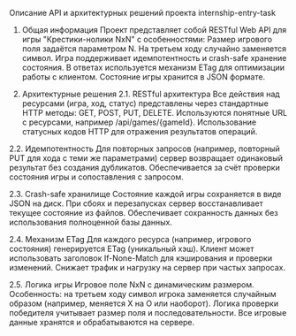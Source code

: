 Описание API и архитектурных решений проекта internship-entry-task
1. Общая информация
Проект представляет собой RESTful Web API для игры "Крестики-нолики NxN" с особенностями:
Размер игрового поля задаётся параметром N.
На третьем ходу случайно заменяется символ.
Игра поддерживает идемпотентность и crash-safe хранение состояния.
В ответах используется механизм ETag для оптимизации работы с клиентом.
Состояние игры хранится в JSON формате.

2. Архитектурные решения
2.1. RESTful архитектура
Все действия над ресурсами (игра, ход, статус) представлены через стандартные HTTP методы: GET, POST, PUT, DELETE.
Используются понятные URL с ресурсами, например /api/games/{gameId}.
Использование статусных кодов HTTP для отражения результатов операций.

2.2. Идемпотентность
Для повторных запросов (например, повторный PUT для хода с теми же параметрами) сервер возвращает одинаковый результат без создания дубликатов.
Обеспечивается за счёт проверки состояния игры и сопоставления с запросом.

2.3. Crash-safe хранилище
Состояние каждой игры сохраняется в виде JSON на диск.
При сбоях и перезапусках сервер восстанавливает текущее состояние из файлов.
Обеспечивает сохранность данных без использования полноценной базы данных.

2.4. Механизм ETag
Для каждого ресурса (например, игрового состояния) генерируется ETag (уникальный хэш).
Клиент может использовать заголовок If-None-Match для кэширования и проверки изменений.
Снижает трафик и нагрузку на сервер при частых запросах.

2.5. Логика игры
Игровое поле NxN с динамическим размером.
Особенность: на третьем ходу символ игрока заменяется случайным образом (например, меняется X на O или наоборот).
Логика проверки победителя учитывает размер поля и последовательности.
Все игровые данные хранятся и обрабатываются на сервере.
